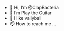 - 👋 Hi, I’m @ClapBacteria
- 👀 I’m Play the Guitar
- 🌱 I like vallyball
- 📫 How to reach me ...

<!---
ClapBacteria/ClapBacteria is a ✨ special ✨ repository because its `README.md` (this file) appears on your GitHub profile.
You can click the Preview link to take a look at your changes.
--->
